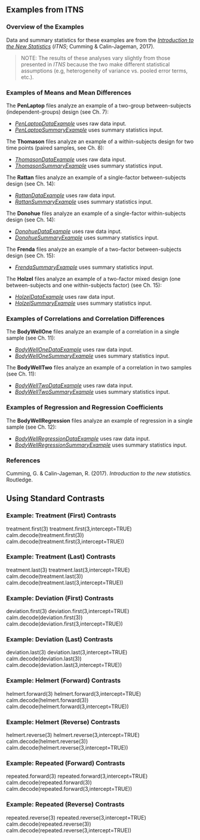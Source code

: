 ## Examples from ITNS

### Overview of the Examples

Data and summary statistics for these examples are from the *[Introduction to the New Statistics](https://thenewstatistics.com/itns/ "Introduction to the New Statistics")* (*ITNS*; Cumming & Calin-Jageman, 2017).

> NOTE: The results of these analyses vary slightly from those presented in *ITNS* because the two make different statistical assumptions (e.g, heterogeneity of variance vs. pooled error terms, etc.).

### Examples of Means and Mean Differences

The **PenLaptop** files analyze an example of a two-group between-subjects (independent-groups) design (see Ch. 7):

- [*PenLaptopDataExample*](./PenLaptopDataExample.md) uses raw data input.
- [*PenLaptopSummaryExample*](./PenLaptopSummaryExample.md) uses summary statistics input.

The **Thomason** files analyze an example of a within-subjects design for two time points (paired samples, see Ch. 8):

- [*ThomasonDataExample*](./ThomasonDataExample.md) uses raw data input.
- [*ThomasonSummaryExample*](./ThomasonSummaryExample.md) uses summary statistics input.

The **Rattan** files analyze an example of a single-factor between-subjects design (see Ch. 14):

- [*RattanDataExample*](./RattanDataExample.md) uses raw data input.
- [*RattanSummaryExample*](./RattanSummaryExample.md) uses summary statistics input.

The **Donohue** files analyze an example of a single-factor within-subjects design (see Ch. 14):

- [*DonohueDataExample*](./DonohueDataExample.md) uses raw data input.
- [*DonohueSummaryExample*](./DonohueSummaryExample.md) uses summary statistics input.

The **Frenda** files analyze an example of a two-factor between-subjects design (see Ch. 15):

- [*FrendaSummaryExample*](./FrendaSummaryExample.md) uses summary statistics input.

The **Holzel** files analyze an example of a two-factor mixed design (one between-subjects and one within-subjects factor) (see Ch. 15):

- [*HolzelDataExample*](./HolzelDataExample.md) uses raw data input.
- [*HolzelSummaryExample*](./HolzelSummaryExample.md) uses summary statistics input.

### Examples of Correlations and Correlation Differences

The **BodyWellOne** files analyze an example of a correlation in a single sample (see Ch. 11):

- [*BodyWellOneDataExample*](./BodyWellOneDataExample.md) uses raw data input.
- [*BodyWellOneSummaryExample*](./BodyWellOneSummaryExample.md) uses summary statistics input.

The **BodyWellTwo** files analyze an example of a correlation in two samples (see Ch. 11):

- [*BodyWellTwoDataExample*](./BodyWellTwoDataExample.md) uses raw data input.
- [*BodyWellTwoSummaryExample*](./BodyWellTwoSummaryExample.md) uses summary statistics input.

### Examples of Regression and Regression Coefficients

The **BodyWellRegression** files analyze an example of regression in a single sample (see Ch. 12):

- [*BodyWellRegressionDataExample*](./BodyWellRegressionDataExample.md) uses raw data input.
- [*BodyWellRegressionSummaryExample*](./BodyWellRegressionSummaryExample.md) uses summary statistics input.

### References

Cumming, G. & Calin-Jageman, R. (2017). *Introduction to the new statistics.* Routledge.





## Using Standard Contrasts

### Example: Treatment (First) Contrasts

treatment.first(3)
treatment.first(3,intercept=TRUE)
calm.decode(treatment.first(3))
calm.decode(treatment.first(3,intercept=TRUE))

### Example: Treatment (Last) Contrasts

treatment.last(3)
treatment.last(3,intercept=TRUE)
calm.decode(treatment.last(3))
calm.decode(treatment.last(3,intercept=TRUE))

### Example: Deviation (First) Contrasts

deviation.first(3)
deviation.first(3,intercept=TRUE)
calm.decode(deviation.first(3))
calm.decode(deviation.first(3,intercept=TRUE))

### Example: Deviation (Last) Contrasts

deviation.last(3)
deviation.last(3,intercept=TRUE)
calm.decode(deviation.last(3))
calm.decode(deviation.last(3,intercept=TRUE))

### Example: Helmert (Forward) Contrasts

helmert.forward(3)
helmert.forward(3,intercept=TRUE)
calm.decode(helmert.forward(3))
calm.decode(helmert.forward(3,intercept=TRUE))

### Example: Helmert (Reverse) Contrasts

helmert.reverse(3)
helmert.reverse(3,intercept=TRUE)
calm.decode(helmert.reverse(3))
calm.decode(helmert.reverse(3,intercept=TRUE))

### Example: Repeated (Forward) Contrasts

repeated.forward(3)
repeated.forward(3,intercept=TRUE)
calm.decode(repeated.forward(3))
calm.decode(repeated.forward(3,intercept=TRUE))

### Example: Repeated (Reverse) Contrasts

repeated.reverse(3)
repeated.reverse(3,intercept=TRUE)
calm.decode(repeated.reverse(3))
calm.decode(repeated.reverse(3,intercept=TRUE))
